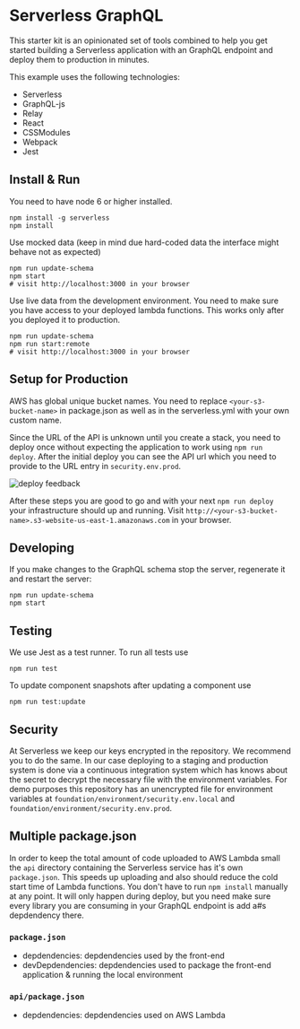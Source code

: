 # Serverless GraphQL

This starter kit is an opinionated set of tools combined to help you get started building a Serverless application with an GraphQL endpoint and deploy them to production in minutes.

This example uses the following technologies:

- Serverless
- GraphQL-js
- Relay
- React
- CSSModules
- Webpack
- Jest

## Install & Run

You need to have node 6 or higher installed.

```
npm install -g serverless
npm install
```

Use mocked data (keep in mind due hard-coded data the interface might behave not as expected)
```
npm run update-schema
npm start
# visit http://localhost:3000 in your browser
```

Use live data from the development environment. You need to make sure you have access to your deployed lambda functions. This works only after you deployed it to production.

```
npm run update-schema
npm run start:remote
# visit http://localhost:3000 in your browser
```

## Setup for Production

AWS has global unique bucket names. You need to replace `<your-s3-bucket-name>` in package.json as well as in the serverless.yml with your own custom name.

Since the URL of the API is unknown until you create a stack, you need to deploy once without expecting the application to work using `npm run deploy`. After the initial deploy you can see the API url which you need to provide to the URL entry in `security.env.prod`.

![deploy feedback](https://cloud.githubusercontent.com/assets/223045/19171420/6e271150-8bd1-11e6-9b49-e9fa88cac379.png)

After these steps you are good to go and with your next `npm run deploy` your infrastructure should up and running. Visit `http://<your-s3-bucket-name>.s3-website-us-east-1.amazonaws.com` in your browser.

## Developing

If you make changes to the GraphQL schema stop the server, regenerate it and restart the server:

```
npm run update-schema
npm start
```

## Testing

We use Jest as a test runner. To run all tests use

```
npm run test
```

To update component snapshots after updating a component use

```
npm run test:update
```

## Security

At Serverless we keep our keys encrypted in the repository. We recommend you to do the same. In our case deploying to a staging and production system is done via a continuous integration system which has knows about the secret to decrypt the necessary file with the environment variables. For demo purposes this repository has an unencrypted file for environment variables at `foundation/environment/security.env.local` and `foundation/environment/security.env.prod`.

## Multiple package.json

In order to keep the total amount of code uploaded to AWS Lambda small the `api` directory containing the Serverless service has it's own `package.json`. This speeds up uploading and also should reduce the cold start time of Lambda functions. You don't have to run `npm install` manually at any point. It will only happen during deploy, but you need make sure every library you are consuming in your GraphQL endpoint is add a#s depdendency there.

### `package.json`

- depdendencies: depdendencies used by the front-end
- devDepdendencies: depdendencies used to package the front-end application & running the local environment

### `api/package.json`

- depdendencies: depdendencies used on AWS Lambda
